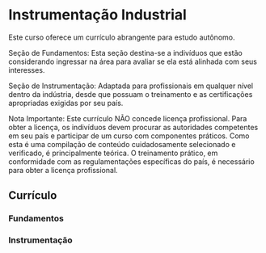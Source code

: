 # Instrumentação Industrial 

Este curso oferece um currículo abrangente para estudo autônomo.

Seção de Fundamentos: Esta seção destina-se a indivíduos que estão considerando ingressar na área para avaliar se ela está alinhada com seus interesses.

Seção de Instrumentação: Adaptada para profissionais em qualquer nível dentro da indústria, desde que possuam o treinamento e as certificações apropriadas exigidas por seu país.

Nota Importante: Este currículo NÃO concede licença profissional. Para obter a licença, os indivíduos devem procurar as autoridades competentes em seu país e participar de um curso com componentes práticos. Como esta é uma compilação de conteúdo cuidadosamente selecionado e verificado, é principalmente teórica. O treinamento prático, em conformidade com as regulamentações específicas do país, é necessário para obter a licença profissional.

## Currículo

### Fundamentos

### Instrumentação
